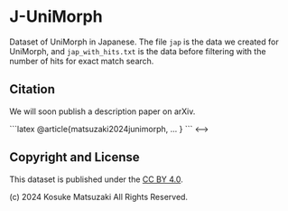 # J-UniMorph

Dataset of UniMorph in Japanese.
The file `jap` is the data we created for UniMorph, and `jap_with_hits.txt` is the data before filtering with the number of hits for exact match search.


## Citation

We will soon publish a description paper on arXiv.

<!-->
```latex
@article{matsuzaki2024junimorph,
    ...
}
```
<-->

## Copyright and License

This dataset is published under the [CC BY 4.0](https://creativecommons.org/licenses/by/4.0/).

(c) 2024 Kosuke Matsuzaki All Rights Reserved.
